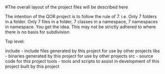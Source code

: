 #The overall layout of the project files will be described here

The intention of the QOR project is to follow the rule of 7. 
i.e. Only 7 folders in a folder. Only 7 files in a folder, 7 classes in a namespace, 7 namespaces in namespace. You get the idea.
This may not be strictly adhered to where there is no basis for subdivision


Top level:

include - include files generated by this project for use by other projects
libs - binaries generated by this project for use by other projects
src - source code for this project
tools - tools and scripts to assist in development of this project built by this project

